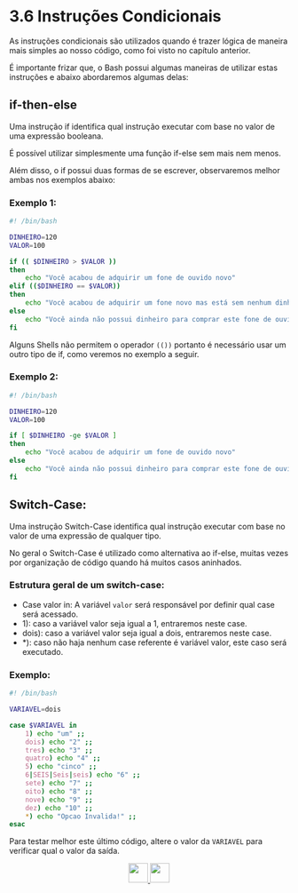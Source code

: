 # 3.6 Instruções Condicionais

As instruções condicionais são utilizados quando é trazer lógica de maneira mais simples ao nosso código, como foi visto no capítulo anterior.

É importante frizar que, o Bash possui algumas maneiras de utilizar estas instruções e abaixo abordaremos algumas delas:

## if-then-else

Uma instrução if identifica qual instrução executar com base no valor de uma expressão booleana.

É possível utilizar simplesmente uma função if-else sem mais nem menos.

Além disso, o if possui duas formas de se escrever, observaremos melhor ambas nos exemplos abaixo:

### Exemplo 1:

```bash
#! /bin/bash

DINHEIRO=120
VALOR=100

if (( $DINHEIRO > $VALOR ))
then
    echo "Você acabou de adquirir um fone de ouvido novo"
elif (($DINHEIRO == $VALOR))
then
    echo "Você acabou de adquirir um fone novo mas está sem nenhum dinheiro"
else
    echo "Você ainda não possui dinheiro para comprar este fone de ouvido"
fi

```

Alguns Shells não permitem o operador `(())` portanto é necessário usar um outro tipo de if, como veremos no exemplo a seguir.

### Exemplo 2:

```bash
#! /bin/bash

DINHEIRO=120
VALOR=100

if [ $DINHEIRO -ge $VALOR ]
then
    echo "Você acabou de adquirir um fone de ouvido novo"
else
    echo "Você ainda não possui dinheiro para comprar este fone de ouvido"
fi
```

## Switch-Case:

Uma instrução Switch-Case identifica qual instrução executar com base no valor de uma expressão de qualquer tipo.

No geral o Switch-Case é utilizado como alternativa ao if-else, muitas vezes por organização de código quando há muitos casos aninhados.

### Estrutura geral de um switch-case:

- Case valor in: A variável `valor` será responsável por definir qual case será acessado.
- 1): caso a variável valor seja igual a 1, entraremos neste case.
- dois): caso a variável valor seja igual a dois, entraremos neste case.
- \*): caso não haja nenhum case referente é variável valor, este caso será executado.

### Exemplo:

```bash
#! /bin/bash

VARIAVEL=dois

case $VARIAVEL in
    1) echo "um" ;;
    dois) echo "2" ;;
    tres) echo "3" ;;
    quatro) echo "4" ;;
    5) echo "cinco" ;;
    6|SEIS|Seis|seis) echo "6" ;;
    sete) echo "7" ;;
    oito) echo "8" ;;
    nove) echo "9" ;;
    dez) echo "10" ;;
    *) echo "Opcao Invalida!" ;;
esac
```

Para testar melhor este último código, altere o valor da `VARIAVEL` para verificar qual o valor da saída.

<p align="center">
  <a href="05-Operadores-lógicos.md">
    <img src="https://cdn.discordapp.com/attachments/539836343094870016/863605852304048148/anterior.png" height=35>
  </a>
  <a href="07-Estruturas-de-repetição.md">
    <img src="https://cdn.discordapp.com/attachments/539836343094870016/863605863049461780/proximo.png" height=35>
  </a>
</p>